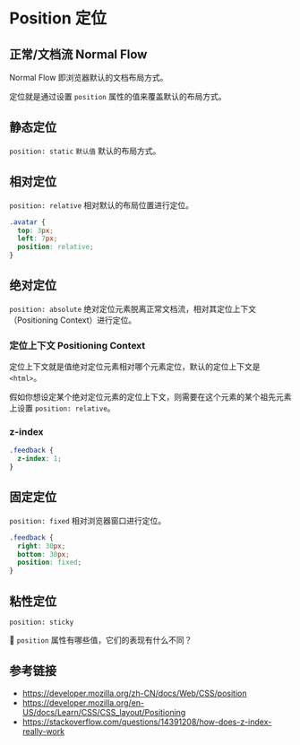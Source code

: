 # Position 定位

## 正常/文档流 Normal Flow
Normal Flow 即浏览器默认的文档布局方式。

定位就是通过设置 `position` 属性的值来覆盖默认的布局方式。

## 静态定位
`position: static` `默认值` 默认的布局方式。

## 相对定位
`position: relative` 相对默认的布局位置进行定位。
```css
.avatar {
  top: 3px;
  left: 7px;
  position: relative;
}
```

## 绝对定位
`position: absolute` 绝对定位元素脱离正常文档流，相对其定位上下文（Positioning Context）进行定位。

### 定位上下文 Positioning Context
定位上下文就是值绝对定位元素相对哪个元素定位，默认的定位上下文是 `<html>`。

假如你想设定某个绝对定位元素的定位上下文，则需要在这个元素的某个祖先元素上设置 `position: relative`。

### z-index
```css
.feedback {
  z-index: 1; 
}
```

## 固定定位
`position: fixed` 相对浏览器窗口进行定位。
```css
.feedback {
  right: 30px;
  bottom: 30px;
  position: fixed;
}
```

## 粘性定位
`position: sticky`

🤔 `position` 属性有哪些值，它们的表现有什么不同？

## 参考链接
* https://developer.mozilla.org/zh-CN/docs/Web/CSS/position
* https://developer.mozilla.org/en-US/docs/Learn/CSS/CSS_layout/Positioning
* https://stackoverflow.com/questions/14391208/how-does-z-index-really-work
